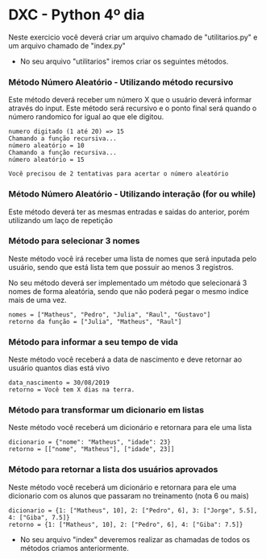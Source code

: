 # DXC - Python 4º dia

Neste exercicio você deverá criar um arquivo chamado de "utilitarios.py" e um arquivo chamado de "index.py"

* No seu arquivo "utilitarios" iremos criar os seguintes métodos.

### Método Número Aleatório - Utilizando método recursivo
Este método deverá receber um número X que o usuário deverá informar através do input.
Este método será recursivo e o ponto final será quando o número randomico for igual ao que ele digitou.

````text
numero digitado (1 até 20) => 15
Chamando a função recursiva...
número aleatório = 10
Chamando a função recursiva...
número aleatório = 15

Você precisou de 2 tentativas para acertar o número aleatório

````

### Método Número Aleatório - Utilizando interação (for ou while)
Este método deverá ter as mesmas entradas e saidas do anterior, porém utilizando um laço de repetição

### Método para selecionar 3 nomes
Neste método você irá receber uma lista de nomes que será inputada pelo usuário, sendo que está lista tem que possuir ao menos 3 registros.

No seu método deverá ser implementado um método que selecionará 3 nomes de forma aleatória, sendo que não poderá pegar o mesmo indice mais de uma vez.

````text
nomes = ["Matheus", "Pedro", "Julia", "Raul", "Gustavo"]
retorno da função = ["Julia", "Matheus", "Raul"]
````

### Método para informar a seu tempo de vida
Neste método você receberá a data de nascimento e deve retornar ao usuário quantos dias está vivo

````text
data_nascimento = 30/08/2019
retorno = Você tem X dias na terra.
````

### Método para transformar um dicionario em listas
Neste método você receberá um dicionário e retornara para ele uma lista

````text
dicionario = {"nome": "Matheus", "idade": 23}
retorno = [["nome", "Matheus"], ["idade", 23]]
````

### Método para retornar a lista dos usuários aprovados
Neste método você receberá um dicionário e retornara para ele uma dicionario com os alunos que passaram no treinamento (nota 6 ou mais)

````text
dicionario = {1: ["Matheus", 10], 2: ["Pedro", 6], 3: ["Jorge", 5.5], 4: ["Giba", 7.5]}
retorno = {1: ["Matheus", 10], 2: ["Pedro", 6], 4: ["Giba": 7.5]}
````

* No seu arquivo "index" deveremos realizar as chamadas de todos os métodos criamos anteriormente.
